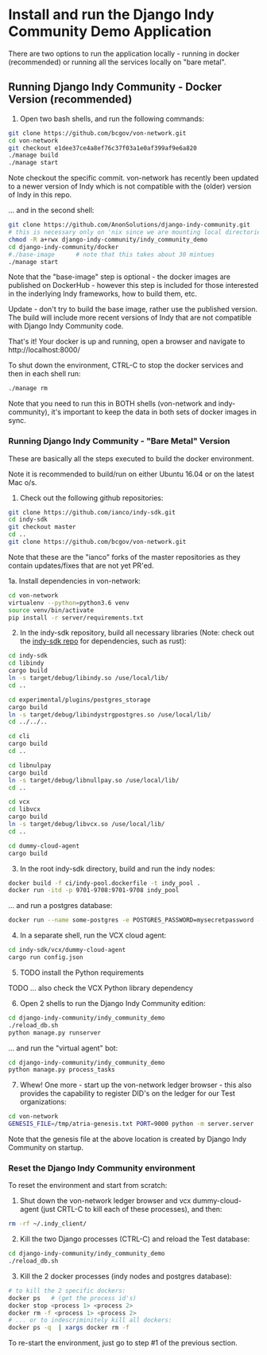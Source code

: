 # Install and run the Django Indy Community Demo Application

There are two options to run the application locally - running in docker (recommended) or running all the services locally on "bare metal".


## Running Django Indy Community - Docker Version (recommended)

1. Open two bash shells, and run the following commands:

```bash
git clone https://github.com/bcgov/von-network.git
cd von-network
git checkout e1dee37ce4a8ef76c37f03a1e0af399af9e6a820
./manage build
./manage start
```

Note checkout the specific commit.  von-network has recently been updated to a newer version of Indy which is not 
compatible with the (older) version of Indy in this repo.

... and in the second shell:

```bash
git clone https://github.com/AnonSolutions/django-indy-community.git
# this is necessary only on 'nix since we are mounting local directories
chmod -R a+rwx django-indy-community/indy_community_demo
cd django-indy-community/docker
#./base-image      # note that this takes about 30 mintues
./manage start
```

Note that the "base-image" step is optional - the docker images are published on DockerHub - however this step is included for those interested in the inderlying Indy frameworks, how to build them, etc.

Update - don't try to build the base image, rather use the published version.  The build will include more recent versions 
of Indy that are not compatible with Django Indy Community code.

That's it!  Your docker is up and running, open a browser and navigate to http://localhost:8000/

To shut down the environment, CTRL-C to stop the docker services and then in each shell run:

```bash
./manage rm
```

Note that you need to run this in BOTH shells (von-network and indy-community), it's important to keep the data in both sets of
docker images in sync.

### Running Django Indy Community - "Bare Metal" Version

These are basically all the steps executed to build the docker environment.

Note it is recommended to build/run on either Ubuntu 16.04 or on the latest Mac o/s.

1. Check out the following github repositories:

```bash
git clone https://github.com/ianco/indy-sdk.git
cd indy-sdk
git checkout master
cd ..
git clone https://github.com/bcgov/von-network.git
```

Note that these are the "ianco" forks of the master repositories as they contain updates/fixes that are not yet PR'ed.

1a. Install dependencies in von-network:

```bash
cd von-network
virtualenv --python=python3.6 venv
source venv/bin/activate
pip install -r server/requirements.txt
```

2. In the indy-sdk repository, build all necessary libraries (Note: check out the [indy-sdk repo](https://github.com/hyperledger/indy-sdk) for dependencies, such as rust):

```bash
cd indy-sdk
cd libindy
cargo build
ln -s target/debug/libindy.so /use/local/lib/
cd ..

cd experimental/plugins/postgres_storage
cargo build
ln -s target/debug/libindystrgpostgres.so /use/local/lib/
cd ../../..

cd cli
cargo build
cd ..

cd libnulpay
cargo build
ln -s target/debug/libnullpay.so /use/local/lib/
cd ..

cd vcx
cd libvcx
cargo build
ln -s target/debug/libvcx.so /use/local/lib/
cd ..

cd dummy-cloud-agent
cargo build
```

3. In the root indy-sdk directory, build and run the indy nodes:

```bash
docker build -f ci/indy-pool.dockerfile -t indy_pool .
docker run -itd -p 9701-9708:9701-9708 indy_pool
```

... and run a postgres database:

```bash
docker run --name some-postgres -e POSTGRES_PASSWORD=mysecretpassword -d -p 5432:5432 postgres -c 'log_statement=all' -c 'logging_collector=on' -c 'log_destination=stderr'
```

4. In a separate shell, run the VCX cloud agent:

```bash
cd indy-sdk/vcx/dummy-cloud-agent
cargo run config.json
```

5. TODO install the Python requirements

TODO ...  also check the VCX Python library dependency

6. Open 2 shells to run the Django Indy Community edition:

```bash
cd django-indy-community/indy_community_demo
./reload_db.sh
python manage.py runserver
```

... and run the "virtual agent" bot:

```bash
cd django-indy-community/indy_community_demo
python manage.py process_tasks
```

7. Whew!  One more - start up the von-network ledger browser - this also provides the capability to register DID's on the ledger for our Test organizations:

```bash
cd von-network
GENESIS_FILE=/tmp/atria-genesis.txt PORT=9000 python -m server.server
```

Note that the genesis file at the above location is created by Django Indy Community on startup.


### Reset the Django Indy Community environment

To reset the environment and start from scratch:

1. Shut down the von-network ledger browser and vcx dummy-cloud-agent (just CRTL-C to kill each of these processes), and then:

```bash
rm -rf ~/.indy_client/
```

2. Kill the two Django processes (CTRL-C) and reload the Test database:

```bash
cd django-indy-community/indy_community_demo
./reload_db.sh
```

3. Kill the 2 docker processes (indy nodes and postgres database):

```bash
# to kill the 2 specific dockers:
docker ps   # (get the process id's)
docker stop <process 1> <process 2>
docker rm -f <process 1> <process 2>
# ... or to indescriminitely kill all dockers:
docker ps -q  | xargs docker rm -f
```

To re-start the environment, just go to step #1 of the previous section.

